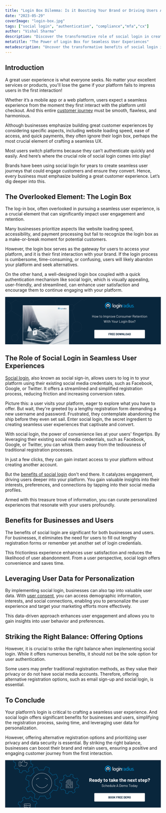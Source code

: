 ```yaml
---
title: "Login Box Dilemma: Is it Boosting Your Brand or Driving Users Away?"
date: "2023-05-29"
coverImage: "login-box.jpg"
tags: ["social login", "authentication", "compliance","mfa","cx"]
author: "Vishal Sharma"
description: "Discover the transformative role of social login in creating seamless user experiences. Explore how the overlooked login box can impact user engagement and retention. Learn how social login simplifies registration, saves time, and leverages user data for personalization. Strike the right balance between convenience and privacy to captivate users and boost your brand."
metatitle: "The Power of Login Box for Seamless User Experiences"
metadescription: "Uncover the transformative benefits of social login in creating seamless user experiences. Simplify registration, enhance user satisfaction, and leverage data for personalized engagement. Boost your brand with the convenience of social login."
---
```


## Introduction

A great user experience is what everyone seeks. No matter your excellent services or products, you'll lose the game if your platform fails to impress users in the first interaction! 

Whether it’s a mobile app or a web platform, users expect a seamless experience from the moment they first interact with the platform until checkout. And this entire [customer journey](https://www.loginradius.com/blog/identity/seamless-customer-journey-identity-management/) must be smooth, flawless, and harmonious. 

Although businesses emphasize building great customer experiences by considering specific aspects, including website loading speed, ease of access, and quick payments, they often ignore their login box, perhaps the most crucial element of crafting a seamless UX.

Most users switch platforms because they can’t authenticate quickly and easily. And here’s where the crucial role of social login comes into play! 

Brands have been using social login for years to create seamless user journeys that could engage customers and ensure they convert. Hence, every business must emphasize building a great customer experience. Let’s dig deeper into this. 

## The Overlooked Element: The Login Box

The log-in box, often overlooked in pursuing a seamless user experience, is a crucial element that can significantly impact user engagement and retention. 

Many businesses prioritize aspects like website loading speed, accessibility, and payment processing but fail to recognize the login box as a make-or-break moment for potential customers. 

However, the login box serves as the gateway for users to access your platform, and it is their first interaction with your brand. If the login process is cumbersome, time-consuming, or confusing, users will likely abandon your platform and seek alternatives.

On the other hand, a well-designed login box coupled with a quick authentication mechanism like social login, which is visually appealing, user-friendly, and streamlined, can enhance user satisfaction and encourage them to continue engaging with your platform.

[![role-of-unified-login-box](role-of-unified-login-box.png)](https://www.loginradius.com/resource/unified-login-box-for-customers)

## The Role of Social Login in Seamless User Experiences

[Social login](https://www.loginradius.com/social-login/), also known as social sign-in, allows users to log in to your platform using their existing social media credentials, such as Facebook, Google, or Twitter. It offers a streamlined and simplified registration process, reducing friction and increasing conversion rates.

Picture this: a user visits your platform, eager to explore what you have to offer. But wait, they're greeted by a lengthy registration form demanding a new username and password. Frustrated, they contemplate abandoning the ship before they even set sail. Enter social login, the secret ingredient to creating seamless user experiences that captivate and convert.

With social login, the power of convenience lies at your users' fingertips. By leveraging their existing social media credentials, such as Facebook, Google, or Twitter, you can whisk them away from the tediousness of traditional registration processes. 

In just a few clicks, they can gain instant access to your platform without creating another account.

But the [benefits of social login](https://www.loginradius.com/blog/identity/what-is-social-login/) don't end there. It catalyzes engagement, driving users deeper into your platform. You gain valuable insights into their interests, preferences, and connections by tapping into their social media profiles. 

Armed with this treasure trove of information, you can curate personalized experiences that resonate with your users profoundly.

## Benefits for Businesses and Users

The benefits of social login are significant for both businesses and users. For businesses, it eliminates the need for users to fill out lengthy registration forms or remember yet another set of login credentials. 

This frictionless experience enhances user satisfaction and reduces the likelihood of user abandonment. From a user perspective, social login offers convenience and saves time.

## Leveraging User Data for Personalization

By implementing social login, businesses can also tap into valuable user data. With [user consent](https://www.loginradius.com/consent-management/), you can access demographic information, interests, and social connections, enabling you to personalize the user experience and target your marketing efforts more effectively. 

This data-driven approach enhances user engagement and allows you to gain insights into user behavior and preferences.

## Striking the Right Balance: Offering Options

However, it is crucial to strike the right balance when implementing social login. While it offers numerous benefits, it should not be the sole option for user authentication. 

Some users may prefer traditional registration methods, as they value their privacy or do not have social media accounts. Therefore, offering alternative registration options, such as email sign-up and social login, is essential.

## To Conclude 

Your platform’s login is critical to crafting a seamless user experience. And social login offers significant benefits for businesses and users, simplifying the registration process, saving time, and leveraging user data for personalization. 

However, offering alternative registration options and prioritizing user privacy and data security is essential. By striking the right balance, businesses can boost their brand and retain users, ensuring a positive and engaging customer journey from the first interaction. 

[![book-a-demo-loginradius](../../assets/book-a-demo-loginradius.png)](https://www.loginradius.com/book-a-demo/)